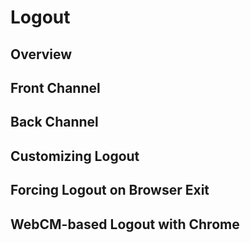 # Logout

## Overview

## Front Channel

## Back Channel

## Customizing Logout

## Forcing Logout on Browser Exit

## WebCM-based Logout with Chrome

